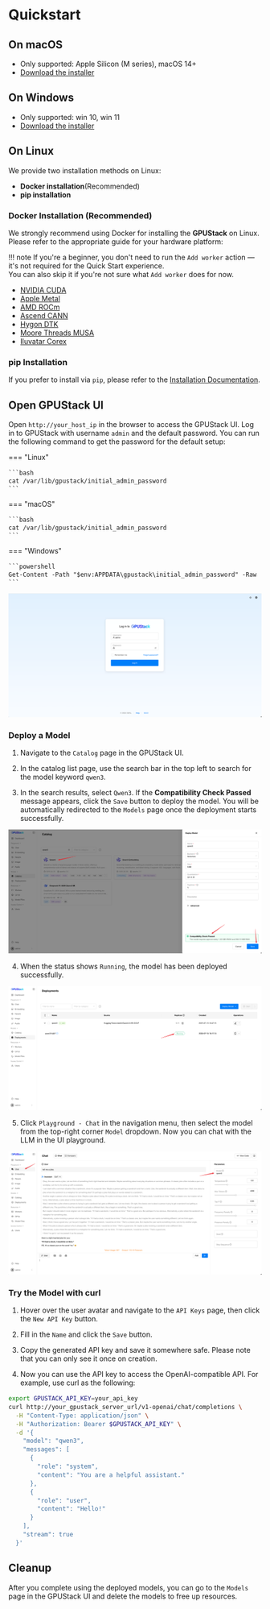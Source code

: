 # Quickstart

## On macOS

- Only supported: Apple Silicon (M series), macOS 14+
- [Download the installer](https://gpustack.ai)

## On Windows

- Only supported: win 10, win 11
- [Download the installer](https://gpustack.ai)

## On Linux

We provide two installation methods on Linux:

- **Docker installation**(Recommended)
- **pip installation**

### Docker Installation (Recommended)

We strongly recommend using Docker for installing the **GPUStack** on Linux. Please refer to the appropriate guide for your hardware platform:

!!! note
    If you're a beginner, you don't need to run the `Add worker` action — it's not required for the Quick Start experience.  
    You can also skip it if you're not sure what `Add worker` does for now.

  - [NVIDIA CUDA](installation/nvidia-cuda/online-installation.md/#docker-installation)
  - [Apple Metal](installation/apple-metal-installation.md)
  - [AMD ROCm](installation/amd-rocm/online-installation.md)
  - [Ascend CANN](installation/ascend-cann/online-installation.md)
  - [Hygon DTK](installation/hygon-dtk/online-installation.md)
  - [Moore Threads MUSA](installation/moorethreads-musa/online-installation.md)
  - [Iluvatar Corex](installation/iluvatar-corex/online-installation.md)


### pip Installation

If you prefer to install via `pip`, please refer to the [Installation Documentation](installation/installation-requirements.md).

## Open GPUStack UI

Open `http://your_host_ip` in the browser to access the GPUStack UI. Log in to GPUStack with username `admin` and the default password. You can run the following command to get the password for the default setup:

=== "Linux"

    ```bash
    cat /var/lib/gpustack/initial_admin_password
    ```

=== "macOS"

    ```bash
    cat /var/lib/gpustack/initial_admin_password
    ```

=== "Windows"

    ```powershell
    Get-Content -Path "$env:APPDATA\gpustack\initial_admin_password" -Raw
    ```

![login](assets/quick-start/quick-start-login.png)

### Deploy a Model
1. Navigate to the `Catalog` page in the GPUStack UI.

2. In the catalog list page, use the search bar in the top left to search for the model keyword `qwen3`.

3. In the search results, select `Qwen3`. If the **Compatibility Check Passed** message appears, click the `Save` button to deploy the model. You will be automatically redirected to the `Models` page once the deployment starts successfully.

![deploy qwen3 from catalog](assets/quick-start/quick-start-qwen3.png)

4. When the status shows `Running`, the model has been deployed successfully.

![deploy qwen3 from catalog](assets/quick-start/model-running.png)

5. Click `Playground - Chat` in the navigation menu, then select the  model from the top-right corner `Model` dropdown. Now you can chat with the LLM in the UI playground.

![deploy qwen3 from catalog](assets/quick-start/quick-chat.png)

### Try the Model with curl

1. Hover over the user avatar and navigate to the `API Keys` page, then click the `New API Key` button.

2. Fill in the `Name` and click the `Save` button.

3. Copy the generated API key and save it somewhere safe. Please note that you can only see it once on creation.

4. Now you can use the API key to access the OpenAI-compatible API. For example, use curl as the following:

```bash
export GPUSTACK_API_KEY=your_api_key
curl http://your_gpustack_server_url/v1-openai/chat/completions \
  -H "Content-Type: application/json" \
  -H "Authorization: Bearer $GPUSTACK_API_KEY" \
  -d '{
    "model": "qwen3",
    "messages": [
      {
        "role": "system",
        "content": "You are a helpful assistant."
      },
      {
        "role": "user",
        "content": "Hello!"
      }
    ],
    "stream": true
  }'
```

## Cleanup

After you complete using the deployed models, you can go to the `Models` page in the GPUStack UI and delete the models to free up resources.

